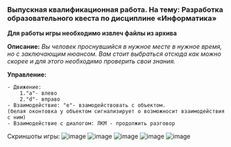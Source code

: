 ### Выпускная квалификационная работа. На тему: Разработка образовательного квеста по дисциплине «Информатика»
**Для работы игры необходимо извлеч файлы из архива**

**Описание:**
_Вы человек проснувшийся в нужное месте в нужное время, но с заключающим нюансом.
Вам стоит выбраться отсюда как можно скорее и для этого необходимо проверить свои знания._

**Управление:**

	- Движение: 
		1."a"- влево 
		2."d"- вправо
	- Взаимодействие: "e"- взамодействовать с объектом. 
	(белая оконтовка у объектом сигнализирует о возможносит взаимодействия с ним)
 	- Взаимодействие с диалогом: ЛКМ - продолжить разговор
  
Скриншоты игры: 
![image](https://github.com/VolffS/education-quest/assets/78679100/f4371d4b-57e0-42ec-9c8c-5342e8beb784)
![image](https://github.com/VolffS/education-quest/assets/78679100/2e7303f7-1eba-4a22-acf4-059385340201)
![image](https://github.com/VolffS/education-quest/assets/78679100/9222b61c-bf90-4a36-8a93-3373cd7817d5)
![image](https://github.com/VolffS/education-quest/assets/78679100/496bc371-652b-4d1d-89d2-f573788843be)
![image](https://github.com/VolffS/education-quest/assets/78679100/3d7b7cc3-bf76-4f30-8633-b75e765c761f)
